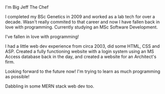 I'm Big Jeff The Chef

I completed my BSc Genetics in 2009 and worked as a lab tech for over a decade. Wasn't really commited to that career and now
I have fallen back in love with programming. Currently studying an MSc Software Development.

I've fallen in love with programming!

I had a little web dev experience from circa 2003, did some HTML, CSS and ASP. Created a fully functioning website with a login system
using an MS Access database back in the day, and created a website for an Architect's firm.

Looking forward to the future now! I'm trying to learn as much programming as possible!

Dabbling in some MERN stack web dev too.
